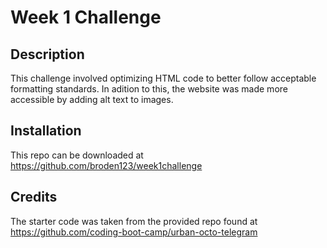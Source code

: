 # Week 1 Challenge

## Description

This challenge involved optimizing HTML code to better follow acceptable formatting standards. In adition to this, the website was made more accessible by adding alt text to images.

## Installation

This repo can be downloaded at https://github.com/broden123/week1challenge


## Credits

The starter code was taken from the provided repo found at https://github.com/coding-boot-camp/urban-octo-telegram
